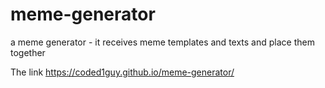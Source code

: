# meme-generator
a meme generator - it receives meme templates and texts and place them together

The link
https://coded1guy.github.io/meme-generator/
